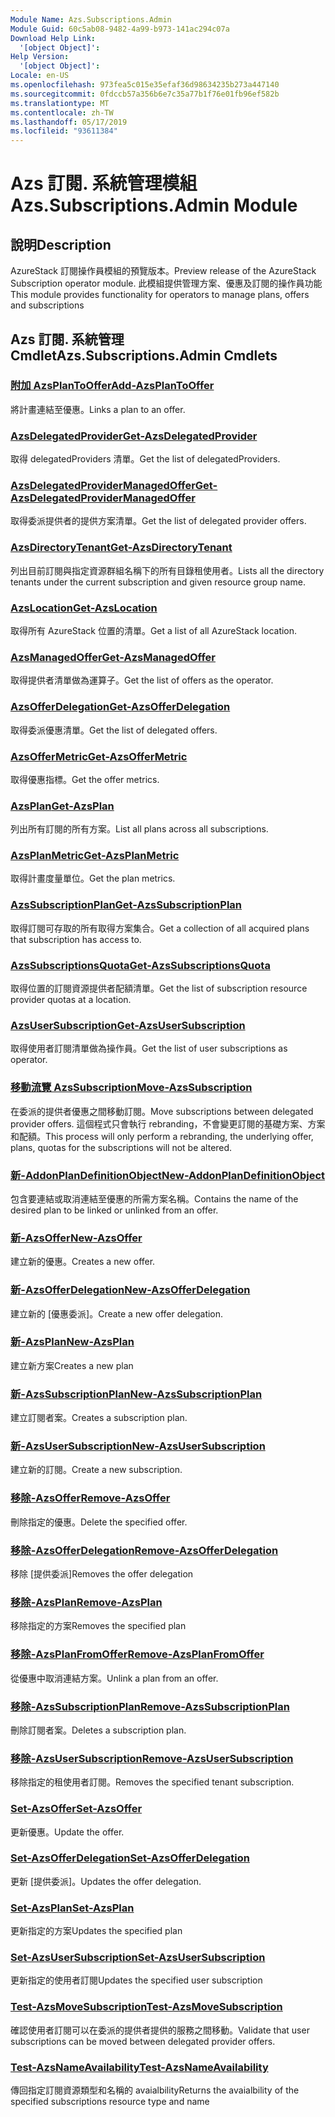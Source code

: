 ```yaml
---
Module Name: Azs.Subscriptions.Admin
Module Guid: 60c5ab08-9482-4a99-b973-141ac294c07a
Download Help Link:
  '[object Object]': 
Help Version:
  '[object Object]': 
Locale: en-US
ms.openlocfilehash: 973fea5c015e35efaf36d98634235b273a447140
ms.sourcegitcommit: 0fdccb57a356b6e7c35a77b1f76e01fb96ef582b
ms.translationtype: MT
ms.contentlocale: zh-TW
ms.lasthandoff: 05/17/2019
ms.locfileid: "93611384"
---
```

# <span data-ttu-id="966c1-101">Azs 訂閱. 系統管理模組</span><span class="sxs-lookup"><span data-stu-id="966c1-101">Azs.Subscriptions.Admin Module</span></span>
## <span data-ttu-id="966c1-102">說明</span><span class="sxs-lookup"><span data-stu-id="966c1-102">Description</span></span>
<span data-ttu-id="966c1-103">AzureStack 訂閱操作員模組的預覽版本。</span><span class="sxs-lookup"><span data-stu-id="966c1-103">Preview release of the AzureStack Subscription operator module.</span></span>  <span data-ttu-id="966c1-104">此模組提供管理方案、優惠及訂閱的操作員功能</span><span class="sxs-lookup"><span data-stu-id="966c1-104">This module provides functionality for operators to manage plans, offers and subscriptions</span></span>

## <span data-ttu-id="966c1-105">Azs 訂閱. 系統管理 Cmdlet</span><span class="sxs-lookup"><span data-stu-id="966c1-105">Azs.Subscriptions.Admin Cmdlets</span></span>
### [<span data-ttu-id="966c1-106">附加 AzsPlanToOffer</span><span class="sxs-lookup"><span data-stu-id="966c1-106">Add-AzsPlanToOffer</span></span>](Add-AzsPlanToOffer.md)
<span data-ttu-id="966c1-107">將計畫連結至優惠。</span><span class="sxs-lookup"><span data-stu-id="966c1-107">Links a plan to an offer.</span></span>

### [<span data-ttu-id="966c1-108">AzsDelegatedProvider</span><span class="sxs-lookup"><span data-stu-id="966c1-108">Get-AzsDelegatedProvider</span></span>](Get-AzsDelegatedProvider.md)
<span data-ttu-id="966c1-109">取得 delegatedProviders 清單。</span><span class="sxs-lookup"><span data-stu-id="966c1-109">Get the list of delegatedProviders.</span></span>

### [<span data-ttu-id="966c1-110">AzsDelegatedProviderManagedOffer</span><span class="sxs-lookup"><span data-stu-id="966c1-110">Get-AzsDelegatedProviderManagedOffer</span></span>](Get-AzsDelegatedProviderManagedOffer.md)
<span data-ttu-id="966c1-111">取得委派提供者的提供方案清單。</span><span class="sxs-lookup"><span data-stu-id="966c1-111">Get the list of delegated provider offers.</span></span>

### [<span data-ttu-id="966c1-112">AzsDirectoryTenant</span><span class="sxs-lookup"><span data-stu-id="966c1-112">Get-AzsDirectoryTenant</span></span>](Get-AzsDirectoryTenant.md)
<span data-ttu-id="966c1-113">列出目前訂閱與指定資源群組名稱下的所有目錄租使用者。</span><span class="sxs-lookup"><span data-stu-id="966c1-113">Lists all the directory tenants under the current subscription and given resource group name.</span></span>

### [<span data-ttu-id="966c1-114">AzsLocation</span><span class="sxs-lookup"><span data-stu-id="966c1-114">Get-AzsLocation</span></span>](Get-AzsLocation.md)
<span data-ttu-id="966c1-115">取得所有 AzureStack 位置的清單。</span><span class="sxs-lookup"><span data-stu-id="966c1-115">Get a list of all AzureStack location.</span></span>

### [<span data-ttu-id="966c1-116">AzsManagedOffer</span><span class="sxs-lookup"><span data-stu-id="966c1-116">Get-AzsManagedOffer</span></span>](Get-AzsManagedOffer.md)
<span data-ttu-id="966c1-117">取得提供者清單做為運算子。</span><span class="sxs-lookup"><span data-stu-id="966c1-117">Get the list of offers as the operator.</span></span>

### [<span data-ttu-id="966c1-118">AzsOfferDelegation</span><span class="sxs-lookup"><span data-stu-id="966c1-118">Get-AzsOfferDelegation</span></span>](Get-AzsOfferDelegation.md)
<span data-ttu-id="966c1-119">取得委派優惠清單。</span><span class="sxs-lookup"><span data-stu-id="966c1-119">Get the list of delegated offers.</span></span>

### [<span data-ttu-id="966c1-120">AzsOfferMetric</span><span class="sxs-lookup"><span data-stu-id="966c1-120">Get-AzsOfferMetric</span></span>](Get-AzsOfferMetric.md)
<span data-ttu-id="966c1-121">取得優惠指標。</span><span class="sxs-lookup"><span data-stu-id="966c1-121">Get the offer metrics.</span></span>

### [<span data-ttu-id="966c1-122">AzsPlan</span><span class="sxs-lookup"><span data-stu-id="966c1-122">Get-AzsPlan</span></span>](Get-AzsPlan.md)
<span data-ttu-id="966c1-123">列出所有訂閱的所有方案。</span><span class="sxs-lookup"><span data-stu-id="966c1-123">List all plans across all subscriptions.</span></span>

### [<span data-ttu-id="966c1-124">AzsPlanMetric</span><span class="sxs-lookup"><span data-stu-id="966c1-124">Get-AzsPlanMetric</span></span>](Get-AzsPlanMetric.md)
<span data-ttu-id="966c1-125">取得計畫度量單位。</span><span class="sxs-lookup"><span data-stu-id="966c1-125">Get the plan metrics.</span></span>

### [<span data-ttu-id="966c1-126">AzsSubscriptionPlan</span><span class="sxs-lookup"><span data-stu-id="966c1-126">Get-AzsSubscriptionPlan</span></span>](Get-AzsSubscriptionPlan.md)
<span data-ttu-id="966c1-127">取得訂閱可存取的所有取得方案集合。</span><span class="sxs-lookup"><span data-stu-id="966c1-127">Get a collection of all acquired plans that subscription has access to.</span></span>

### [<span data-ttu-id="966c1-128">AzsSubscriptionsQuota</span><span class="sxs-lookup"><span data-stu-id="966c1-128">Get-AzsSubscriptionsQuota</span></span>](Get-AzsSubscriptionsQuota.md)
<span data-ttu-id="966c1-129">取得位置的訂閱資源提供者配額清單。</span><span class="sxs-lookup"><span data-stu-id="966c1-129">Get the list of subscription resource provider quotas at a location.</span></span>

### [<span data-ttu-id="966c1-130">AzsUserSubscription</span><span class="sxs-lookup"><span data-stu-id="966c1-130">Get-AzsUserSubscription</span></span>](Get-AzsUserSubscription.md)
<span data-ttu-id="966c1-131">取得使用者訂閱清單做為操作員。</span><span class="sxs-lookup"><span data-stu-id="966c1-131">Get the list of user subscriptions as operator.</span></span>

### [<span data-ttu-id="966c1-132">移動流覽 AzsSubscription</span><span class="sxs-lookup"><span data-stu-id="966c1-132">Move-AzsSubscription</span></span>](Move-AzsSubscription.md)
<span data-ttu-id="966c1-133">在委派的提供者優惠之間移動訂閱。</span><span class="sxs-lookup"><span data-stu-id="966c1-133">Move subscriptions between delegated provider offers.</span></span>
<span data-ttu-id="966c1-134">這個程式只會執行 rebranding，不會變更訂閱的基礎方案、方案和配額。</span><span class="sxs-lookup"><span data-stu-id="966c1-134">This process will only perform a rebranding, the underlying offer, plans, quotas for the subscriptions will not be altered.</span></span>

### [<span data-ttu-id="966c1-135">新-AddonPlanDefinitionObject</span><span class="sxs-lookup"><span data-stu-id="966c1-135">New-AddonPlanDefinitionObject</span></span>](New-AddonPlanDefinitionObject.md)
<span data-ttu-id="966c1-136">包含要連結或取消連結至優惠的所需方案名稱。</span><span class="sxs-lookup"><span data-stu-id="966c1-136">Contains the name of the desired plan to be linked or unlinked from an offer.</span></span>

### [<span data-ttu-id="966c1-137">新-AzsOffer</span><span class="sxs-lookup"><span data-stu-id="966c1-137">New-AzsOffer</span></span>](New-AzsOffer.md)
<span data-ttu-id="966c1-138">建立新的優惠。</span><span class="sxs-lookup"><span data-stu-id="966c1-138">Creates a new offer.</span></span>

### [<span data-ttu-id="966c1-139">新-AzsOfferDelegation</span><span class="sxs-lookup"><span data-stu-id="966c1-139">New-AzsOfferDelegation</span></span>](New-AzsOfferDelegation.md)
<span data-ttu-id="966c1-140">建立新的 [優惠委派]。</span><span class="sxs-lookup"><span data-stu-id="966c1-140">Create a new offer delegation.</span></span>

### [<span data-ttu-id="966c1-141">新-AzsPlan</span><span class="sxs-lookup"><span data-stu-id="966c1-141">New-AzsPlan</span></span>](New-AzsPlan.md)
<span data-ttu-id="966c1-142">建立新方案</span><span class="sxs-lookup"><span data-stu-id="966c1-142">Creates a new plan</span></span>

### [<span data-ttu-id="966c1-143">新-AzsSubscriptionPlan</span><span class="sxs-lookup"><span data-stu-id="966c1-143">New-AzsSubscriptionPlan</span></span>](New-AzsSubscriptionPlan.md)
<span data-ttu-id="966c1-144">建立訂閱者案。</span><span class="sxs-lookup"><span data-stu-id="966c1-144">Creates a subscription plan.</span></span>

### [<span data-ttu-id="966c1-145">新-AzsUserSubscription</span><span class="sxs-lookup"><span data-stu-id="966c1-145">New-AzsUserSubscription</span></span>](New-AzsUserSubscription.md)
<span data-ttu-id="966c1-146">建立新的訂閱。</span><span class="sxs-lookup"><span data-stu-id="966c1-146">Create a new subscription.</span></span>

### [<span data-ttu-id="966c1-147">移除-AzsOffer</span><span class="sxs-lookup"><span data-stu-id="966c1-147">Remove-AzsOffer</span></span>](Remove-AzsOffer.md)
<span data-ttu-id="966c1-148">刪除指定的優惠。</span><span class="sxs-lookup"><span data-stu-id="966c1-148">Delete the specified offer.</span></span>

### [<span data-ttu-id="966c1-149">移除-AzsOfferDelegation</span><span class="sxs-lookup"><span data-stu-id="966c1-149">Remove-AzsOfferDelegation</span></span>](Remove-AzsOfferDelegation.md)
<span data-ttu-id="966c1-150">移除 [提供委派]</span><span class="sxs-lookup"><span data-stu-id="966c1-150">Removes the offer delegation</span></span>

### [<span data-ttu-id="966c1-151">移除-AzsPlan</span><span class="sxs-lookup"><span data-stu-id="966c1-151">Remove-AzsPlan</span></span>](Remove-AzsPlan.md)
<span data-ttu-id="966c1-152">移除指定的方案</span><span class="sxs-lookup"><span data-stu-id="966c1-152">Removes the specified plan</span></span>

### [<span data-ttu-id="966c1-153">移除-AzsPlanFromOffer</span><span class="sxs-lookup"><span data-stu-id="966c1-153">Remove-AzsPlanFromOffer</span></span>](Remove-AzsPlanFromOffer.md)
<span data-ttu-id="966c1-154">從優惠中取消連結方案。</span><span class="sxs-lookup"><span data-stu-id="966c1-154">Unlink a plan from an offer.</span></span>

### [<span data-ttu-id="966c1-155">移除-AzsSubscriptionPlan</span><span class="sxs-lookup"><span data-stu-id="966c1-155">Remove-AzsSubscriptionPlan</span></span>](Remove-AzsSubscriptionPlan.md)
<span data-ttu-id="966c1-156">刪除訂閱者案。</span><span class="sxs-lookup"><span data-stu-id="966c1-156">Deletes a subscription plan.</span></span>

### [<span data-ttu-id="966c1-157">移除-AzsUserSubscription</span><span class="sxs-lookup"><span data-stu-id="966c1-157">Remove-AzsUserSubscription</span></span>](Remove-AzsUserSubscription.md)
<span data-ttu-id="966c1-158">移除指定的租使用者訂閱。</span><span class="sxs-lookup"><span data-stu-id="966c1-158">Removes the specified tenant subscription.</span></span>

### [<span data-ttu-id="966c1-159">Set-AzsOffer</span><span class="sxs-lookup"><span data-stu-id="966c1-159">Set-AzsOffer</span></span>](Set-AzsOffer.md)
<span data-ttu-id="966c1-160">更新優惠。</span><span class="sxs-lookup"><span data-stu-id="966c1-160">Update the offer.</span></span>

### [<span data-ttu-id="966c1-161">Set-AzsOfferDelegation</span><span class="sxs-lookup"><span data-stu-id="966c1-161">Set-AzsOfferDelegation</span></span>](Set-AzsOfferDelegation.md)
<span data-ttu-id="966c1-162">更新 [提供委派]。</span><span class="sxs-lookup"><span data-stu-id="966c1-162">Updates the offer delegation.</span></span>

### [<span data-ttu-id="966c1-163">Set-AzsPlan</span><span class="sxs-lookup"><span data-stu-id="966c1-163">Set-AzsPlan</span></span>](Set-AzsPlan.md)
<span data-ttu-id="966c1-164">更新指定的方案</span><span class="sxs-lookup"><span data-stu-id="966c1-164">Updates the specified plan</span></span>

### [<span data-ttu-id="966c1-165">Set-AzsUserSubscription</span><span class="sxs-lookup"><span data-stu-id="966c1-165">Set-AzsUserSubscription</span></span>](Set-AzsUserSubscription.md)
<span data-ttu-id="966c1-166">更新指定的使用者訂閱</span><span class="sxs-lookup"><span data-stu-id="966c1-166">Updates the specified user subscription</span></span>

### [<span data-ttu-id="966c1-167">Test-AzsMoveSubscription</span><span class="sxs-lookup"><span data-stu-id="966c1-167">Test-AzsMoveSubscription</span></span>](Test-AzsMoveSubscription.md)
<span data-ttu-id="966c1-168">確認使用者訂閱可以在委派的提供者提供的服務之間移動。</span><span class="sxs-lookup"><span data-stu-id="966c1-168">Validate that user subscriptions can be moved between delegated provider offers.</span></span>

### [<span data-ttu-id="966c1-169">Test-AzsNameAvailability</span><span class="sxs-lookup"><span data-stu-id="966c1-169">Test-AzsNameAvailability</span></span>](Test-AzsNameAvailability.md)
<span data-ttu-id="966c1-170">傳回指定訂閱資源類型和名稱的 avaialbility</span><span class="sxs-lookup"><span data-stu-id="966c1-170">Returns the avaialbility of the specified subscriptions resource type and name</span></span>

